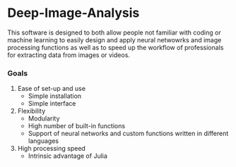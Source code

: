 # Deep-Image-Analysis
This software is designed to both allow people not familiar with coding or machine learning to easily design and apply neural netwowrks and image processing functions as well as to speed up the workflow of professionals for extracting data from images or videos.

### Goals
1. Ease of set-up and use
      - Simple installation
      - Simple interface
2. Flexibility
      - Modularity
      - High number of built-in functions
      - Support of neural networks and custom functions written in different languages
3. High processing speed
      - Intrinsic advantage of Julia
